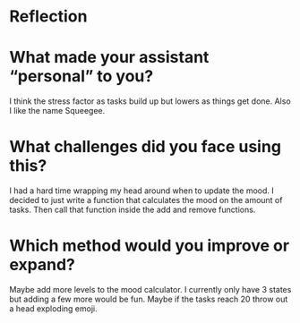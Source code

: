 # Reflection

# What made your assistant “personal” to you?
I think the stress factor as tasks build up but lowers as things get done. Also I like the name Squeegee.

# What challenges did you face using this?
I had a hard time wrapping my head around when to update the mood. I decided to just write a function that calculates the mood on the amount of tasks. Then call that function inside the add and remove functions.

# Which method would you improve or expand?
Maybe add more levels to the mood calculator. I currently only have 3 states but adding a few more would be fun. Maybe if the tasks reach 20 throw out a head exploding emoji.